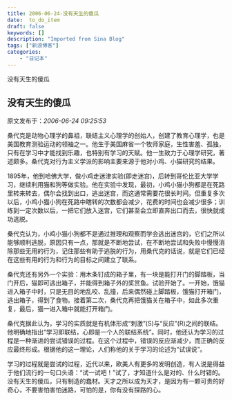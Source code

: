 ```yaml
---
title: 2006-06-24-没有天生的傻瓜
date:  to_do_item
draft: false
keywords: []
description: "Imported from Sina Blog"
tags: ["新浪博客"]
categories: 
    - "日记本"
---
```

没有天生的傻瓜
## 没有天生的傻瓜

 原文发布于：*2006-06-24 09:25:53*

   
桑代克是动物心理学的鼻祖，联结主义心理学的创始人，创建了教育心理学，也是美国教育测验运动的领袖之一。他生于美国麻省一个牧师家庭，生性害羞、孤独，只有在学习中才能找到乐趣，也特别有学习的天赋。他一生致力于心理学研究，著述颇多。桑代克对行为主义学派的影响主要来源于他对小鸡、小猫研究的结果。

   
1895年，他到哈佛大学，做小鸡走迷津实验(即走迷宫)，后转到哥伦比亚大学学习，继续利用猫和狗等做实验。他在实验中发现，最初，小鸡小猫小狗都是在死路里转来转去，偶尔会找到出口，逃出迷宫，而这通常需要花很长时间。但重复多次以后，小鸡小猫小狗在死路中瞎转的次数都会减少，花费的时间也会减少很多；训练到一定次数以后，一把它们放入迷宫，它们甚至会立即直奔出口而去，很快就成功逃脱。

   
桑代克认为，小鸡小猫小狗都不是通过推理和观察而学会逃出迷宫的，它们之所以能够顺利逃脱，原因只有一点，那就是不断地尝试，在不断地尝试和失败中慢慢消除那些无用的行为，记住那些有助于逃脱的行为，用桑代克的话说，就是它们已经在这些有用的行为和行为的目标之间建立了联系。

   
桑代克还有另外一个实验：用木条钉成的箱子里，有一块是能打开门的脚踏板，当门开后，猫即可逃出箱子，并能得到箱子外的奖赏鱼。试验开始了。一开始，饿猫进入箱子中时，只是无目的地乱咬、乱撞，后来偶然碰上脚踏板，饿猫打开箱门，逃出箱子，得到了食物。接着第二次，桑代克再把饿猫关在箱子中，如此多次重复，最后，猫一进入箱中就能打开箱门。

   
桑代克据此认为，学习的实质就是有机体形成“刺激”(S)与“反应”(R)之间的联结。他明确地指出“学习即联结，心即是一个人的联结系统”。同时，他还认为学习的过程是一种渐进的尝试错误的过程。在这个过程中，错误的反应渐减少，而正确的反应最终形成。根据他的这一理论，人们称他的关于学习的论述为“试误说”。

   
学习的过程就是尝试的过程，近代以来，欧美人有更多的发明创造，有人说是得益于他们流行的一句口头语：“试一试吧！”试了，才知道什么是对的、什么时错的。没有天生的傻瓜，只有制造的蠢材。天才之所以成为天才，是因为有一颗可贵的好奇心，不要害怕害怕迷路，可怕的是，你有没有探路的心。



